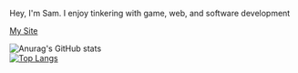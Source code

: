 Hey, I'm Sam. I enjoy tinkering with game, web, and software development

[My Site](https://cheesesamwich.github.io/)

![Anurag's GitHub stats](https://github-readme-stats.vercel.app/api?username=cheesesamwich&show_icons=true&theme=tokyonight)
\
[![Top Langs](https://github-readme-stats.vercel.app/api/top-langs/?username=cheesesamwich&theme=tokyonight)](https://github.com/anuraghazra/github-readme-stats)
